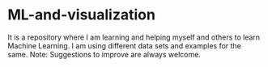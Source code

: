 # ML-and-visualization
It is a repository where I am learning and helping myself and others to learn Machine Learning.
I am using different data sets and examples for the same.
Note: Suggestions to improve are always welcome.
